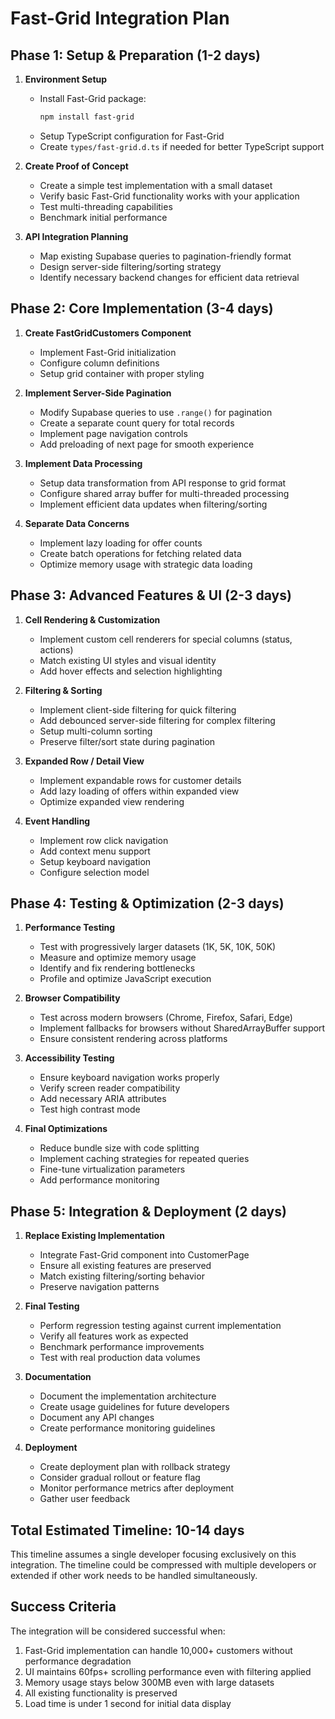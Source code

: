 # Fast-Grid Integration Plan

## Phase 1: Setup & Preparation (1-2 days)

1. **Environment Setup**
   - Install Fast-Grid package:
     ```bash
     npm install fast-grid
     ```
   - Setup TypeScript configuration for Fast-Grid
   - Create `types/fast-grid.d.ts` if needed for better TypeScript support

2. **Create Proof of Concept**
   - Create a simple test implementation with a small dataset
   - Verify basic Fast-Grid functionality works with your application
   - Test multi-threading capabilities
   - Benchmark initial performance

3. **API Integration Planning**
   - Map existing Supabase queries to pagination-friendly format
   - Design server-side filtering/sorting strategy
   - Identify necessary backend changes for efficient data retrieval

## Phase 2: Core Implementation (3-4 days)

1. **Create FastGridCustomers Component**
   - Implement Fast-Grid initialization
   - Configure column definitions
   - Setup grid container with proper styling

2. **Implement Server-Side Pagination**
   - Modify Supabase queries to use `.range()` for pagination
   - Create a separate count query for total records
   - Implement page navigation controls
   - Add preloading of next page for smooth experience

3. **Implement Data Processing**
   - Setup data transformation from API response to grid format
   - Configure shared array buffer for multi-threaded processing
   - Implement efficient data updates when filtering/sorting

4. **Separate Data Concerns**
   - Implement lazy loading for offer counts
   - Create batch operations for fetching related data
   - Optimize memory usage with strategic data loading

## Phase 3: Advanced Features & UI (2-3 days)

1. **Cell Rendering & Customization**
   - Implement custom cell renderers for special columns (status, actions)
   - Match existing UI styles and visual identity
   - Add hover effects and selection highlighting

2. **Filtering & Sorting**
   - Implement client-side filtering for quick filtering
   - Add debounced server-side filtering for complex filtering
   - Setup multi-column sorting
   - Preserve filter/sort state during pagination

3. **Expanded Row / Detail View**
   - Implement expandable rows for customer details
   - Add lazy loading of offers within expanded view
   - Optimize expanded view rendering

4. **Event Handling**
   - Implement row click navigation
   - Add context menu support
   - Setup keyboard navigation
   - Configure selection model

## Phase 4: Testing & Optimization (2-3 days)

1. **Performance Testing**
   - Test with progressively larger datasets (1K, 5K, 10K, 50K)
   - Measure and optimize memory usage
   - Identify and fix rendering bottlenecks
   - Profile and optimize JavaScript execution

2. **Browser Compatibility**
   - Test across modern browsers (Chrome, Firefox, Safari, Edge)
   - Implement fallbacks for browsers without SharedArrayBuffer support
   - Ensure consistent rendering across platforms

3. **Accessibility Testing**
   - Ensure keyboard navigation works properly
   - Verify screen reader compatibility
   - Add necessary ARIA attributes
   - Test high contrast mode

4. **Final Optimizations**
   - Reduce bundle size with code splitting
   - Implement caching strategies for repeated queries
   - Fine-tune virtualization parameters
   - Add performance monitoring

## Phase 5: Integration & Deployment (2 days)

1. **Replace Existing Implementation**
   - Integrate Fast-Grid component into CustomerPage
   - Ensure all existing features are preserved
   - Match existing filtering/sorting behavior
   - Preserve navigation patterns

2. **Final Testing**
   - Perform regression testing against current implementation
   - Verify all features work as expected
   - Benchmark performance improvements
   - Test with real production data volumes

3. **Documentation**
   - Document the implementation architecture
   - Create usage guidelines for future developers
   - Document any API changes
   - Create performance monitoring guidelines

4. **Deployment**
   - Create deployment plan with rollback strategy
   - Consider gradual rollout or feature flag
   - Monitor performance metrics after deployment
   - Gather user feedback

## Total Estimated Timeline: 10-14 days

This timeline assumes a single developer focusing exclusively on this integration. The timeline could be compressed with multiple developers or extended if other work needs to be handled simultaneously.

## Success Criteria

The integration will be considered successful when:

1. Fast-Grid implementation can handle 10,000+ customers without performance degradation
2. UI maintains 60fps+ scrolling performance even with filtering applied
3. Memory usage stays below 300MB even with large datasets
4. All existing functionality is preserved
5. Load time is under 1 second for initial data display 